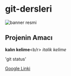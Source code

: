 # git-dersleri

![banner resmi](https://i.ytimg.com/vi/rWG70T7fePg/mqdefault.jpg)
## Projenin Amacı
**kalın kelime**<b/r>
*italik kelime*

'git status'

[Google Linki](https://www.google.com.tr/?hl=tr)
